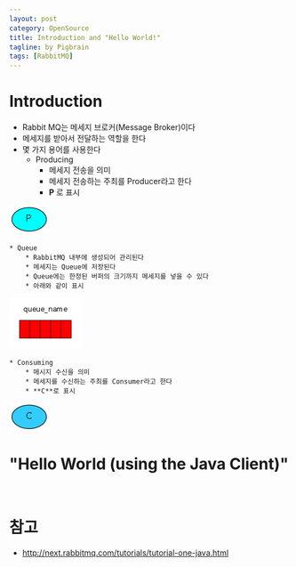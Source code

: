 ```yaml
---
layout: post
category: OpenSource
title: Introduction and "Hello World!"
tagline: by Pigbrain
tags: [RabbitMQ]
---
```


<!--more-->

# Introduction
* Rabbit MQ는 메세지 브로커(Message Broker)이다  
* 메세지를 받아서 전달하는 역할을 한다  
* 몇 가지 용어를 사용한다  
	* Producing  
		* 메세지 전송을 의미  
		* 메세지 전송하는 주최를 Producer라고 한다  
		* **P** 로 표시  
  
<img src="/assets/themes/Snail/img/OpenSource/RabbitMQ/IntroductionAndHelloWorld/producer.png" alt="">
  
	* Queue  
		* RabbitMQ 내부에 생성되어 관리된다  
		* 메세지는 Queue에 저장된다  
		* Queue에는 한정된 버퍼의 크기까지 메세지를 넣을 수 있다  
		* 아래와 같이 표시  
  
<img src="/assets/themes/Snail/img/OpenSource/RabbitMQ/IntroductionAndHelloWorld/queue.png" alt="">
  
	* Consuming  
		* 메시지 수신을 의미  
		* 메세지를 수신하는 주최를 Consumer라고 한다  
		* **C**로 표시  
  
<img src="/assets/themes/Snail/img/OpenSource/RabbitMQ/IntroductionAndHelloWorld/consumer.png" alt="">
  
<br>  
  
# "Hello World (using the Java Client)"  

  
<br>  
  
# 참고  
* http://next.rabbitmq.com/tutorials/tutorial-one-java.html  
